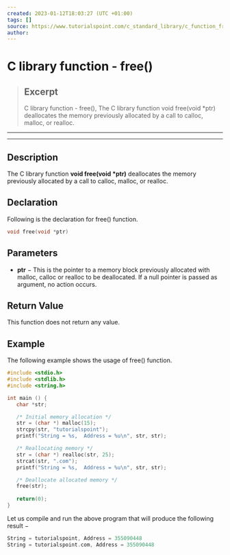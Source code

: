 ```yaml
---
created: 2023-01-12T18:03:27 (UTC +01:00)
tags: []
source: https://www.tutorialspoint.com/c_standard_library/c_function_free.htm
author: 
---
```


# C library function - free()

> ## Excerpt
> C library function - free(),  The C library function void free(void *ptr) deallocates the memory previously allocated by a call to calloc, malloc, or realloc.

---
---

  

## Description

The C library function **void free(void \*ptr)** deallocates the memory previously allocated by a call to calloc, malloc, or realloc.

## Declaration

Following is the declaration for free() function.

```c
void free(void *ptr)
```

## Parameters

-   **ptr** − This is the pointer to a memory block previously allocated with malloc, calloc or realloc to be deallocated. If a null pointer is passed as argument, no action occurs.
    

## Return Value

This function does not return any value.

## Example

The following example shows the usage of free() function.

```c
#include <stdio.h>
#include <stdlib.h>
#include <string.h>

int main () {
   char *str;

   /* Initial memory allocation */
   str = (char *) malloc(15);
   strcpy(str, "tutorialspoint");
   printf("String = %s,  Address = %u\n", str, str);

   /* Reallocating memory */
   str = (char *) realloc(str, 25);
   strcat(str, ".com");
   printf("String = %s,  Address = %u\n", str, str);

   /* Deallocate allocated memory */
   free(str);
   
   return(0);
}
```

Let us compile and run the above program that will produce the following result −

```c
String = tutorialspoint, Address = 355090448
String = tutorialspoint.com, Address = 355090448

```


